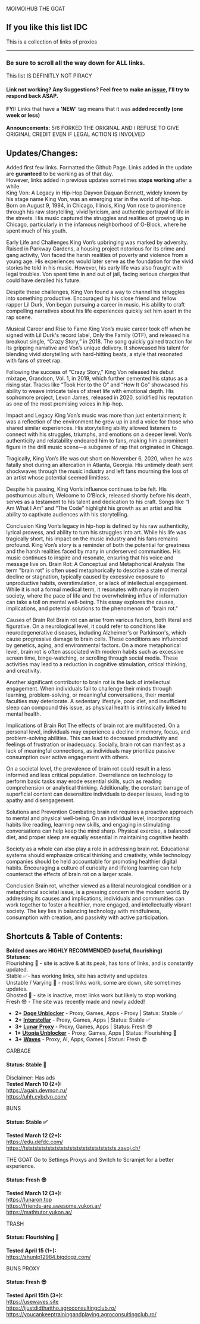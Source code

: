 MOIMOIHUB THE GOAT
## If you like this list IDC 
This is a collection of links of proxies

---

### Be sure to scroll all the way down for ALL links. 
This list IS DEFINITLY NOT PIRACY
 <!--
  Proxy: used for accessing websites that were blocked, searching anything up on Google, unrestricted and untrackable. <br>
 -->

  #### Link not working? Any Suggestions? Feel free to make an [issue](https://github.com/BBLDRIZZY/Unblockers-LS/issues), I'll try to respond back ASAP. <br>
**FYI:** Links that have a **'NEW'** tag means that it was **added recently (one week or less)**
<br> <br>
**Announcements:**
5/6 FORKED THE ORIGINAL AND I REFUSE TO GIVE ORIGINAL CREDIT EVEN IF LEGAL ACTION IS INVOLVED 
## Updates/Changes:
Added first few links.
Formatted the Github Page.
Links added in the update are **guranteed** to be working as of that day. <br>
However, links added in previous updates sometimes **stops working** after a while. <br>
King Von: A Legacy in Hip-Hop
Dayvon Daquan Bennett, widely known by his stage name King Von, was an emerging star in the world of hip-hop. Born on August 9, 1994, in Chicago, Illinois, King Von rose to prominence through his raw storytelling, vivid lyricism, and authentic portrayal of life in the streets. His music captured the struggles and realities of growing up in Chicago, particularly in the infamous neighborhood of O-Block, where he spent much of his youth.

Early Life and Challenges
King Von’s upbringing was marked by adversity. Raised in Parkway Gardens, a housing project notorious for its crime and gang activity, Von faced the harsh realities of poverty and violence from a young age. His experiences would later serve as the foundation for the vivid stories he told in his music. However, his early life was also fraught with legal troubles. Von spent time in and out of jail, facing serious charges that could have derailed his future.

Despite these challenges, King Von found a way to channel his struggles into something productive. Encouraged by his close friend and fellow rapper Lil Durk, Von began pursuing a career in music. His ability to craft compelling narratives about his life experiences quickly set him apart in the rap scene.

Musical Career and Rise to Fame
King Von’s music career took off when he signed with Lil Durk's record label, Only the Family (OTF), and released his breakout single, “Crazy Story,” in 2018. The song quickly gained traction for its gripping narrative and Von’s unique delivery. It showcased his talent for blending vivid storytelling with hard-hitting beats, a style that resonated with fans of street rap.

Following the success of “Crazy Story,” King Von released his debut mixtape, Grandson, Vol. 1, in 2019, which further cemented his status as a rising star. Tracks like “Took Her to the O” and “How It Go” showcased his ability to weave intricate tales of street life with emotional depth. His sophomore project, Levon James, released in 2020, solidified his reputation as one of the most promising voices in hip-hop.

Impact and Legacy
King Von’s music was more than just entertainment; it was a reflection of the environment he grew up in and a voice for those who shared similar experiences. His storytelling ability allowed listeners to connect with his struggles, triumphs, and emotions on a deeper level. Von’s authenticity and relatability endeared him to fans, making him a prominent figure in the drill music scene—a subgenre of rap that originated in Chicago.

Tragically, King Von’s life was cut short on November 6, 2020, when he was fatally shot during an altercation in Atlanta, Georgia. His untimely death sent shockwaves through the music industry and left fans mourning the loss of an artist whose potential seemed limitless.

Despite his passing, King Von’s influence continues to be felt. His posthumous album, Welcome to O’Block, released shortly before his death, serves as a testament to his talent and dedication to his craft. Songs like “I Am What I Am” and “The Code” highlight his growth as an artist and his ability to captivate audiences with his storytelling.

Conclusion
King Von’s legacy in hip-hop is defined by his raw authenticity, lyrical prowess, and ability to turn his struggles into art. While his life was tragically short, his impact on the music industry and his fans remains profound. King Von’s story is a reminder of both the potential for greatness and the harsh realities faced by many in underserved communities. His music continues to inspire and resonate, ensuring that his voice and message live on.
Brain Rot: A Conceptual and Metaphorical Analysis
The term "brain rot" is often used metaphorically to describe a state of mental decline or stagnation, typically caused by excessive exposure to unproductive habits, overstimulation, or a lack of intellectual engagement. While it is not a formal medical term, it resonates with many in modern society, where the pace of life and the overwhelming influx of information can take a toll on mental well-being. This essay explores the causes, implications, and potential solutions to the phenomenon of "brain rot."

Causes of Brain Rot
Brain rot can arise from various factors, both literal and figurative. On a neurological level, it could refer to conditions like neurodegenerative diseases, including Alzheimer's or Parkinson's, which cause progressive damage to brain cells. These conditions are influenced by genetics, aging, and environmental factors. On a more metaphorical level, brain rot is often associated with modern habits such as excessive screen time, binge-watching, or scrolling through social media. These activities may lead to a reduction in cognitive stimulation, critical thinking, and creativity.

Another significant contributor to brain rot is the lack of intellectual engagement. When individuals fail to challenge their minds through learning, problem-solving, or meaningful conversations, their mental faculties may deteriorate. A sedentary lifestyle, poor diet, and insufficient sleep can compound this issue, as physical health is intrinsically linked to mental health.

Implications of Brain Rot
The effects of brain rot are multifaceted. On a personal level, individuals may experience a decline in memory, focus, and problem-solving abilities. This can lead to decreased productivity and feelings of frustration or inadequacy. Socially, brain rot can manifest as a lack of meaningful connections, as individuals may prioritize passive consumption over active engagement with others.

On a societal level, the prevalence of brain rot could result in a less informed and less critical population. Overreliance on technology to perform basic tasks may erode essential skills, such as reading comprehension or analytical thinking. Additionally, the constant barrage of superficial content can desensitize individuals to deeper issues, leading to apathy and disengagement.

Solutions and Prevention
Combating brain rot requires a proactive approach to mental and physical well-being. On an individual level, incorporating habits like reading, learning new skills, and engaging in stimulating conversations can help keep the mind sharp. Physical exercise, a balanced diet, and proper sleep are equally essential in maintaining cognitive health.

Society as a whole can also play a role in addressing brain rot. Educational systems should emphasize critical thinking and creativity, while technology companies should be held accountable for promoting healthier digital habits. Encouraging a culture of curiosity and lifelong learning can help counteract the effects of brain rot on a larger scale.

Conclusion
Brain rot, whether viewed as a literal neurological condition or a metaphorical societal issue, is a pressing concern in the modern world. By addressing its causes and implications, individuals and communities can work together to foster a healthier, more engaged, and intellectually vibrant society. The key lies in balancing technology with mindfulness, consumption with creation, and passivity with active participation.




## Shortcuts & Table of Contents:
**Bolded ones are HIGHLY RECOMMENDED (useful, flourishing)** <br>
**Statuses:** <br>
Flourishing :100: - site is active & at its peak, has tons of links, and is constantly updated.  <br>
Stable :white_check_mark:- has working links, site has activity and updates. <br>
Unstable / Varying :grimacing: - most links work, some are down, site sometimes updates. <br>
Ghosted :no_entry_sign: - site is inactive, most links work but likely to stop working.  <br>
Fresh :sunglasses: - The site was recently made and newly added! <br>

- **2+** [**Doge Unblocker**](#doge-unblocker--proxy-games-apps) - Proxy, Games, Apps -  Proxy | Status: Stable :white_check_mark:
- **2+** [**Interstellar**](#interstellar--games-apps-and-proxy--make-sure-to-allow-pop-ups-and-redirects) - Proxy, Games, Apps | Status: Stable :white_check_mark:
- **3+** [**Lunar Proxy**](#lunar-unblocker--proxy-games-apps) - Proxy, Games, Apps | Status:   Fresh  :sunglasses:
- **1+** [**Utopia Unblocker**](#utopia-proxy--proxy-games-chatgpt-4) - Proxy, Games, Apps | Status:   Flourishing  :100:
- **3+** [**Waves**](#waves--proxy-ai-apps-games) - Proxy, AI, Apps, Games | Status: Fresh :sunglasses:
  
  

GARBAGE
#### Status: Stable :100: 
Disclaimer: Has ads <br>
**Tested March 10 (2+):** <br>
https://again.devmon.ru/           <br>
https://uhh.cybdyn.com/               <br>

BUNS
#### Status: Stable :white_check_mark:
**Tested March 12 (2+):** <br>
https://edu.defdc.com/  <br>
https://tststststststststststststststststststststs.zavoj.ch/    <br>

THE GOAT 
Go to Settings Proxys and Switch to Scramjet for a better experience.
#### Status:   Fresh :sunglasses:
**Tested March 12 (3+):** <br>
https://lunaron.top <br>
https://friends-are.awesome.yukon.ar/ <br>
https://mathtutor.yukon.ar/ <br>

TRASH
#### Status: Flourishing :100:
**Tested April 15 (1+):** <br>
https://shunlp12984.bigdogz.com/ <br>

BUNS PROXY
#### Status: Fresh :sunglasses:
**Tested April 15th (3+):** <br>
https://usewaves.site <br>
https://ijustdidthattho.agroconsultingclub.ro/ <br>
https://youcankeeptrainingandplaying.agroconsultingclub.ro/ <br>








